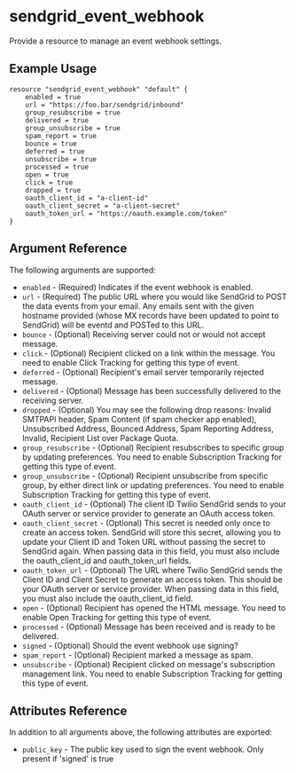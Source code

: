 # sendgrid_event_webhook

Provide a resource to manage an event webhook settings.

## Example Usage

```hcl
resource "sendgrid_event_webhook" "default" {
	enabled = true
    url = "https://foo.bar/sendgrid/inbound"
    group_resubscribe = true
    delivered = true
    group_unsubscribe = true
    spam_report = true
    bounce = true
    deferred = true
    unsubscribe = true
    processed = true
    open = true
    click = true
    dropped = true
    oauth_client_id = "a-client-id"
    oauth_client_secret = "a-client-secret"
    oauth_token_url = "https://oauth.example.com/token"
}
```

## Argument Reference

The following arguments are supported:

* `enabled` - (Required) Indicates if the event webhook is enabled.
* `url` - (Required) The public URL where you would like SendGrid to POST the data events from your email. Any emails sent with the given hostname provided (whose MX records have been updated to point to SendGrid) will be eventd and POSTed to this URL.
* `bounce` - (Optional) Receiving server could not or would not accept message.
* `click` - (Optional) Recipient clicked on a link within the message. You need to enable Click Tracking for getting this type of event.
* `deferred` - (Optional) Recipient's email server temporarily rejected message.
* `delivered` - (Optional) Message has been successfully delivered to the receiving server.
* `dropped` - (Optional) You may see the following drop reasons: Invalid SMTPAPI header, Spam Content (if spam checker app enabled), Unsubscribed Address, Bounced Address, Spam Reporting Address, Invalid, Recipient List over Package Quota.
* `group_resubscribe` - (Optional) Recipient resubscribes to specific group by updating preferences. You need to enable Subscription Tracking for getting this type of event.
* `group_unsubscribe` - (Optional) Recipient unsubscribe from specific group, by either direct link or updating preferences. You need to enable Subscription Tracking for getting this type of event.
* `oauth_client_id` - (Optional) The client ID Twilio SendGrid sends to your OAuth server or service provider to generate an OAuth access token.
* `oauth_client_secret` - (Optional) This secret is needed only once to create an access token. SendGrid will store this secret, allowing you to update your Client ID and Token URL without passing the secret to SendGrid again. When passing data in this field, you must also include the oauth_client_id and oauth_token_url fields.
* `oauth_token_url` - (Optional) The URL where Twilio SendGrid sends the Client ID and Client Secret to generate an access token. This should be your OAuth server or service provider. When passing data in this field, you must also include the oauth_client_id field.
* `open` - (Optional) Recipient has opened the HTML message. You need to enable Open Tracking for getting this type of event.
* `processed` - (Optional) Message has been received and is ready to be delivered.
* `signed` - (Optional) Should the event webhook use signing?
* `spam_report` - (Optional) Recipient marked a message as spam.
* `unsubscribe` - (Optional) Recipient clicked on message's subscription management link. You need to enable Subscription Tracking for getting this type of event.

## Attributes Reference

In addition to all arguments above, the following attributes are exported:

* `public_key` - The public key used to sign the event webhook. Only present if 'signed' is true

